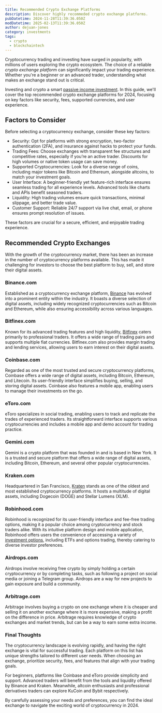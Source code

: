 ```yaml
---
title: Recommended Crypto Exchange Platforms
description: Discover highly recommeded crypto exchange platforms.
pubDatetime: 2024-11-28T11:39:36.050Z
modDatetime: 2025-02-13T11:39:36.050Z
author: dejuan-jones
category: investments
tags:
  - crypto
  - blockchaintech
---
```


Cryptocurrency trading and investing have surged in popularity, with millions of users exploring the crypto ecosystem. The choice of a reliable _crypto exchange platform_ can significantly impact your trading experience. Whether you're a beginner or an advanced trader, understanding what makes an exchange stand out is critical.

Investing and crypto a smart [passive income investment](/blog/passive-income-investments). In this guide, we'll cover the top recommended crypto exchange platforms for 2024, focusing on key factors like security, fees, supported currencies, and user experience.

## Factors to Consider

Before selecting a cryptocurrency exchange, consider these key factors:

- Security: Opt for platforms with strong encryption, two-factor authentication (2FA), and insurance against hacks to protect your funds.
- Trading Fees: Choose exchanges with transparent fee structures and competitive rates, especially if you’re an active trader. Discounts for high volumes or native token usage can save money.
- Supported Cryptocurrencies: Look for a diverse range of coins, including major tokens like Bitcoin and Ethereum, alongside altcoins, to match your investment goals.
- User Interface: A beginner-friendly yet feature-rich interface ensures seamless trading for all experience levels. Advanced tools like charts and APIs benefit seasoned traders.
- Liquidity: High trading volumes ensure quick transactions, minimal slippage, and better trade value.
- Customer Support: Reliable 24/7 support via live chat, email, or phone ensures prompt resolution of issues.

These factors are crucial for a secure, efficient, and enjoyable trading experience.

## Recommended Crypto Exchanges

With the growth of the cryptocurrency market, there has been an increase in the number of cryptocurrency platforms available. This has made it challenging for investors to choose the best platform to buy, sell, and store their digital assets.

### Binance.com

Established as a cryptocurrency exchange platform, [Binance](https://www.binance.com) has evolved into a prominent entity within the industry. It boasts a diverse selection of digital assets, including widely recognized cryptocurrencies such as Bitcoin and Ethereum, while also ensuring accessibility across various languages.

### Bitfinex.com

Known for its advanced trading features and high liquidity, [Bitfinex](https://www.bitfinex.com) caters primarily to professional traders. It offers a wide range of trading pairs and supports multiple fiat currencies. Bitfinex.com also provides margin trading and lending services, allowing users to earn interest on their digital assets.

### Coinbase.com

Regarded as one of the most trusted and secure cryptocurrency platforms, Coinbase offers a wide range of digital assets, including Bitcoin, Ethereum, and Litecoin. Its user-friendly interface simplifies buying, selling, and storing digital assets. Coinbase also features a mobile app, enabling users to manage their investments on the go.

### eToro.com

eToro specializes in social trading, enabling users to track and replicate the trades of experienced traders. Its straightforward interface supports various cryptocurrencies and includes a mobile app and demo account for trading practice.

### Gemini.com

Gemini is a crypto platform that was founded in and is based in New York. It is a trusted and secure platform that offers a wide range of digital assets, including Bitcoin, Ethereum, and several other popular cryptocurrencies.

### Kraken.com

Headquartered in San Francisco, [Kraten](https://kraten.com) stands as one of the oldest and most established cryptocurrency platforms. It hosts a multitude of digital assets, including Dogecoin (DOGE) and Stellar Lumens (XLM).

### Robinhood.com

Robinhood is recognized for its user-friendly interface and fee-free trading options, making it a popular choice among cryptocurrency and stock traders alike. With its intuitive platform design and mobile application, Robinhood offers users the convenience of accessing a variety of [investment options](/blog/introduction-to-investing), including ETFs and options trading, thereby catering to diverse investor preferences.

### Airdrops.com

Airdrops involve receiving free crypto by simply holding a certain cryptocurrency or by completing tasks, such as following a project on social media or joining a Telegram group. Airdrops are a way for new projects to gain exposure and build a community.

### Arbitrage.com

Arbitrage involves buying a crypto on one exchange where it is cheaper and selling it on another exchange where it is more expensive, making a profit on the difference in price. Arbitrage requires knowledge of crypto exchanges and market trends, but can be a way to earn some extra income.

### Final Thoughts

The cryptocurrency landscape is evolving rapidly, and having the right exchange is vital for successful trading. Each platform on this list has unique strengths tailored to different user needs. When choosing an exchange, prioritize security, fees, and features that align with your trading goals.

For beginners, platforms like Coinbase and eToro provide simplicity and support. Advanced traders will benefit from the tools and liquidity offered by Binance and Kraken. Meanwhile, altcoin enthusiasts and professional derivatives traders can explore KuCoin and Bybit respectively.

By carefully assessing your needs and preferences, you can find the ideal exchange to navigate the exciting world of cryptocurrency in 2024.
